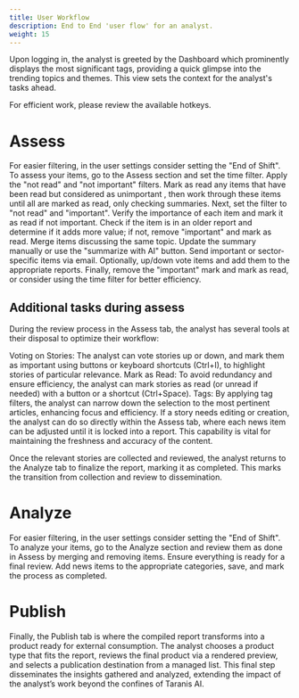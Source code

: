 ```yaml
---
title: User Workflow
description: End to End 'user flow' for an analyst.
weight: 15
---
```


Upon logging in, the analyst is greeted by the Dashboard which prominently displays the most significant tags, providing a quick glimpse into the trending topics and themes. This view sets the context for the analyst's tasks ahead.

For efficient work, please review the available hotkeys.

# Assess
For easier filtering, in the user settings consider setting the "End of Shift".
To assess your items, go to the Assess section and set the time filter. Apply the "not read" and "not important" filters. Mark as read any items that have been read but considered as unimportant , then work 
through these items until all are marked as read, only checking summaries. Next, set the filter to "not read" and "important". Verify the importance of each item and mark it 
as read if not important. Check if the item is in an older report and determine if it adds more value; if not, remove "important" and mark as read. Merge items discussing 
the same topic. Update the summary manually or use the "summarize with AI" button. Send important or sector-specific items via email. Optionally, up/down vote items and add 
them to the appropriate reports. Finally, remove the "important" mark and mark as read, or consider using the time filter for better efficiency.

## Additional tasks during assess
During the review process in the Assess tab, the analyst has several tools at their disposal to optimize their workflow:

Voting on Stories: The analyst can vote stories up or down, and mark them as important using buttons or keyboard shortcuts (Ctrl+I), to highlight stories of particular relevance.
Mark as Read: To avoid redundancy and ensure efficiency, the analyst can mark stories as read (or unread if needed) with a button or a shortcut (Ctrl+Space).
Tags: By applying tag filters, the analyst can narrow down the selection to the most pertinent articles, enhancing focus and efficiency.
If a story needs editing or creation, the analyst can do so directly within the Assess tab, where each news item can be adjusted until it is locked into a report. This capability is vital for maintaining the freshness and accuracy of the content.

Once the relevant stories are collected and reviewed, the analyst returns to the Analyze tab to finalize the report, marking it as completed. This marks the transition from collection and review to dissemination.

# Analyze
For easier filtering, in the user settings consider setting the "End of Shift".
To analyze your items, go to the Analyze section and review them as done in Assess by merging and removing items. Ensure everything is ready for a final review. Add news items to the appropriate categories, save, and mark the process as completed.

# Publish
Finally, the Publish tab is where the compiled report transforms into a product ready for external consumption. The analyst chooses a product type that fits the report, reviews the final product via a rendered preview, and selects a publication destination from a managed list. This final step disseminates the insights gathered and analyzed, extending the impact of the analyst’s work beyond the confines of Taranis AI.